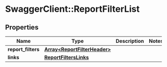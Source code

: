 # SwaggerClient::ReportFilterList

## Properties
Name | Type | Description | Notes
------------ | ------------- | ------------- | -------------
**report_filters** | [**Array&lt;ReportFilterHeader&gt;**](ReportFilterHeader.md) |  | 
**links** | [**ReportFiltersLinks**](ReportFiltersLinks.md) |  | 


